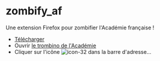 # zombify_af
Une extension Firefox pour zombifier l'Académie française !

- [Télécharger](https://github.com/fmoncomble/zombify_af/releases/download/v0.1/surprise.xpi)
- Ouvrir [le trombino de l'Académie](https://www.academie-francaise.fr/les-immortels/les-quarante-aujourdhui)
- Cliquer sur l'icône ![icon-32](https://github.com/fmoncomble/zombify_af/assets/59739627/5f9da108-4757-4b09-80a9-b8c9219b5502) dans la barre d'adresse…

